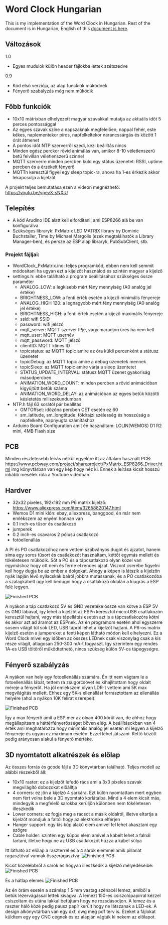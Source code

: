 # Word Clock Hungarian
This is my implementation of the Word Clock in Hungarian. Rest of the document is in Hungarian, English of this [document is here](README_EN.md).

## Változások
1.0
- Egyes mudulok külön header fájlokba lettek szétszedve

0.9
- Kód első verziója, az alap funckiók működnek
- Fényerő szabályzás még nem működik

## Főbb funkciók
- 10x10 mátrixban elhelyezett magyar szavakkal mutatja az aktuális időt 5 perces pontossággal
- Az egyes szavak színe a napszaknak megfelelően, nappal fehér, este kékes, naplementekor piros, napfelkeltekor narancssárgás és között 1 órát átmenet
- A pontos időt NTP szerverről szedi, kézi beállítás nincs
- Minden egész perckor rövid animálás van, amikor 8-10 véletlenszerű betű felvillan véletlenszerű színnel
- MQTT szerverre minden percben küld egy státus üzenetet: RSSI, uptime percben és a érzékelt fényerő
- MQTTn keresztül figyel egy sleep topic-ra, ahova ha 1-es érkezik akkor lekapcsolja a kijelzőt

A projekt teljes bemutatása ezen a videón megnézhető: 
https://youtu.be/ypevX-sNXiU

## Telepítés
- A kód Arudino IDE alatt kell elfordítani, ami ESP8266 alá be van konfigurálva
- Szükséges libraryk: PxMatrix LED MATRIX library by Dominic Buchstaller, Time by Michael Margolis (ezek megtalálhatók a Library Manager-ben), és persze az ESP alap libraryk, PubSubClient, stb.
### Projekt fájljai:
- WordClock_PxMatrix.ino: teljes programkód, ebben nem kell semmit módosítani ha ugyan ezt a kijelzőt használod és szintén magyar a kijelző
- settings.h: ebbe található a program beállításához szükséges össze paraméter
  - ANALOG_LOW: a legkisebb mért fény mennyiség (A0 analóg jel értéke)
  - BRIGHTNESS_LOW: a fenti érték esetén a kijező minimális fényereje
  - ANALOG_HIGH 120: a legnagyobb mért fény mennyiség (A0 analóg jel értéke)
  - BRIGHTNESS_HIGH: a fenti érték esetén a kijező maximális fényereje
  - ssid: wifi SSID
  - password: wifi jelszó
  - mqtt_server: MQTT szerver IPje, vagy maradjon üres ha nem kell
  - mqtt_user: MQTT usernév
  - mqtt_password: MQTT jelszó
  - clientID: MQTT klines ID
  - topicstatus: az MQTT topic amire az óra küldi percenként a státusz üzenetet
  - topicDebug: az MQTT topic amire a debug üzenetek mennek
  - topicSleep: az MQTT topic amire várja a sleep üzentetet
  - STATUS_UPDATE_INTERVAL: státusz MQTT üzenet gyakoriság másodpercben
  - ANIMATION_WORD_COUNT: minden percben a rövid animációban kigyújtütt betűk száma
  - ANIMATION_WORD_DELAY: az animációban az egyes betűk közötti késletetés miliszekundumban
- NTP.h fájl 63 sorától pár beállítás
  - GMTOffset: időzóna percben CET esetén ez 60
  - sm_latitude, sm_longtitude: földrajzi szélesség és hosszúság a napfelkelte, napnyugta számításhoz
- Arduino Board Configuration amit én használtam: LOLIN(WEMOS) D1 R2 mini, 4MB Flash size

## PCB
Minden részletesebb leírás nélkül egyelőre itt az általam használt PCB: https://www.pcbway.com/project/shareproject/PxMatrix_ESP8266_Driver.html
img könyvtárban van egy kép hogy néz ki. Ennek a leírása kicsit hosszú inkább mesélek róla a Youtube videóban.

## Hardver
- 32x32 pixeles, 192x192 mm P6 matrix kijelző: https://www.aliexpress.com/item/32658820147.html
- Wemos D1 mini klón: ebay, aliexpress, banggood, én már nem emlékszem az enyém honnan van
- 0.1 inch-es tűsor és csatlakozó 
- jumperek
- 0.2 inch-es csavaros 2 pólusú csatlakozó
- fotóellenállás

A PI és PO csatlakozóhoz nem vettem szabványos dugót és ajzatot, hanem sima egy soros tűsort és csatlakozót használtam, kéttőt egymás mellett és tökéletesen működik. Sőt a PO és a tápcsatlakozó olyan közel van egymáshoz hogy ott nem és férne el rendes ajzat. Viszont cserébe figyelni kell hogy dugja be az ember a dolgokat. Ahogy a képen is látszik a kijelzőn nyák lapján lévő nyilacskák balról jobbra mutassanak, és a PO csatlakozóba a szalagkábelt úgy kell bedugni hogy a csatlakozó oldalán a kiugrás a ESP felé legyen.

![Finished PCB](img/20200307_102507.jpg)

A nyákon a táp csatlakozó 5V és GND vezetéke össze van kötve a ESP 5V és GND lábával, így lehet a kijelzőt az ESPn keresztül microUSB csatlakozón keresztül hajtani, vagy más tápellátás esetén azt is a tápcsatlakozóra kötni és akkor azt ad áramot az ESPnek. Az én programom esetén ahol egyszerre sosem világít túl sok LED, USB tápról lehet a kijelzőt hajtani.
A P6-os matrix kijelző esetén a jumpereket a fenti képen látható módon kell elhelyezni.
Ez a Word Clock mivel egy időben az összes LEDnek csak viszonylag csak a kis része világít, átlagosan 250-300 mA-t fogyaszt. Így szerintem egy rendes 1A-es USB töltőről működtethető, nincs szükség külön 5V-os tápegységre.

## Fényerő szabályzás

A nyákon van hely egy fotoellenállás számára. Én itt nem vágtam le a fotoellenállás lábát, tettem rá zsugorcsövet és kihajlítottam hogy oldalt méreje a fényerőt. Ha jól emlékszem olyan LDR-t vettem ami 5K max megvilágítás mellett. Ehhez egy 5K-s ellenállást forrasztottam az ellenállás helyére (ahol a nyákon 10K felirat szerepel):

![Finished PCB](img/20200503_140058.jpg)

Így a max fényerő amit a ESP mér az olyan 400 körül van, de ahhoz hogy megállapítsam a háttérfényerősséget bőven elég. A beállításokban van 4 érték ami meghatározza hogy minimális analóg jel esetén mi legyen a kijelző fényereje és ugyan ez maximum esetén. Ezzel lehet játszani. Kettő között pedig arányosan alakul a fényerő mértéke.

## 3D nyomtatott alkatrészek és előlap
Az összes forrás és gcode fájl a 3D könyvtárban található. Teljes modell az alábbi részekből áll:
- 10x10 raster: ez a kijelzőt lefedő rács ami a 3x3 pixeles szavak megvilágító dobozokat előálltja
- 4 corners: ez jön a kijelző 4 sarkára. Ezt külön nyomtattam mert egyben nem fért volna bele a 3D nyomtató korlátaiba. Mind a 4 elem kicsit más, mindegyik a megfelelő sarokba kerüljön különben nem tökéletesen illeszkedik
- Lower corners: ez fogja meg a rácsot a másik oldalról, illetve eltartja a kijelzőt mondjuk a faltól hogy az elektronika elférjen
- Hanger support: egy kis kúp alakú elem amivel fel lehet akasztani egy szögre
- Cable holder: szintén egy kúpos elem amivel a kábelt lehet a falnál tartani, illetve hogy ne az USB csatlakozót húzza a kábel súlya

Itt látható az előlap a raszterrel és a 4 sarok elemmel amik pillanat ragasztóval vannak összeragasztva:
![Finished PCB](img/20200503_140026.jpg)

Kicsit közelebbről a sarok és hogyan illeszkedik a kijelző mélyedéseibe:
![Finished PCB](img/20200503_140035.jpg)

És a hátlap elemei:
![Finished PCB](img/20200503_140046.jpg)

Az én órám esetén a számlap 1.5 mm vastag szénacél lemez, amiből a betűk lézervágással lettek kivágva. A lemezt 150-es csiszolópapírral kézzel csiszoltam és utána lakkal befújtam hogy ne rozsdásodjon. A lemez és a raszter háló közé pedig pausz papír került hogy ne látszanak a LED-ek. A design alkönyvtárban van egy dxf, dwg meg pdf terv is. Ezeket a fájlokat küldtem egy egy CNC cégnek és ez alapján vágták ki nekem az előlapot.
